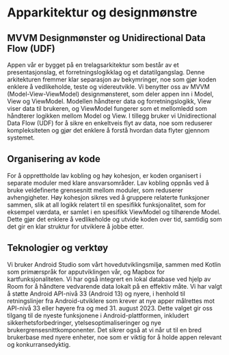 # Apparkitektur og designmønstre

## MVVM Designmønster og Unidirectional Data Flow (UDF)

Appen vår er bygget på en trelagsarkitektur som består av et presentasjonslag, et forretningslogikklag og et datatilgangslag. Denne arkitekturen fremmer klar separasjon av bekymringer, noe som gjør koden enklere å vedlikeholde, teste og videreutvikle. Vi benytter oss av MVVM (Model-View-ViewModel) designmønsteret, som deler appen inn i Model, View og ViewModel. Modellen håndterer data og forretningslogikk, View viser data til brukeren, og ViewModel fungerer som et mellomledd som håndterer logikken mellom Model og View. I tillegg bruker vi Unidirectional Data Flow (UDF) for å sikre en enkeltveis flyt av data, noe som reduserer kompleksiteten og gjør det enklere å forstå hvordan data flyter gjennom systemet.

## Organisering av kode

For å opprettholde lav kobling og høy kohesjon, er koden organisert i separate moduler med klare ansvarsområder. Lav kobling oppnås ved å bruke veldefinerte grensesnitt mellom moduler, som reduserer avhengigheter. Høy kohesjon sikres ved å gruppere relaterte funksjoner sammen, slik at all logikk relatert til en spesifikk funksjonalitet, som for eksempel værdata, er samlet i en spesifikk ViewModel og tilhørende Model. Dette gjør det enklere å vedlikeholde og utvide koden over tid, samtidig som det gir en klar struktur for utviklere å jobbe etter.

## Teknologier og verktøy

Vi bruker Android Studio som vårt hovedutviklingsmiljø, sammen med Kotlin som primærspråk for apputviklingen vår, og Mapbox for kartfunksjonaliteten. Vi har også integrert en lokal database ved hjelp av Room for å håndtere vedvarende data lokalt på en effektiv måte. Vi har valgt å støtte Android API-nivå 33 (Android 13) og nyere, i henhold til retningslinjer fra Android-utviklere som krever at nye apper målrettes mot API-nivå 33 eller høyere fra og med 31. august 2023. Dette valget gir oss tilgang til de nyeste funksjonene i Android-plattformen, inkludert sikkerhetsforbedringer, ytelsesoptimaliseringer og nye brukergrensesnittkomponenter. Det sikrer også at vi når ut til en bred brukerbase med nyere enheter, noe som er viktig for å holde appen relevant og konkurransedyktig.
